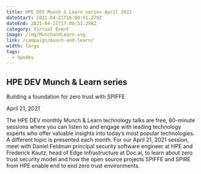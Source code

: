 ```yaml
---
title: HPE DEV Munch & Learn series April 2021
dateStart: 2021-04-21T16:00:51.279Z
dateEnd: 2021-04-21T17:00:51.298Z
category: Virtual Event
image: /img/MunchandLearn.svg
link: /campaign/munch-and-learn/
width: large
tags:
  - hpedev
---
```

## HPE DEV Munch & Learn series
Building a foundation for zero trust with SPIFFE

April 21, 2021

The HPE DEV monthly Munch & Learn technology talks are free, 60-minute sessions where you can listen to and engage with leading technology experts who offer valuable insights into today’s most popular technologies. A different topic is presented each month. For our April 21, 2021 session, meet with Daniel Feldman principal security software engineer at HPE and Frederick Kautz, head of Edge Infrastructure at Doc.ai, to learn about zero trust security model and how the open source projects SPIFFE and SPIRE from HPE enable end to end zero trust environments.